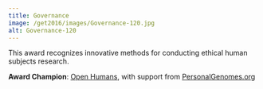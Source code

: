 ```yaml
---
title: Governance
image: /get2016/images/Governance-120.jpg
alt: Governance-120
---
```


This award recognizes innovative methods for conducting ethical human subjects research.

**Award Champion**: [Open Humans](https://www.openhumans.org/), with support from [PersonalGenomes.org](http://personalgenomes.org/)
